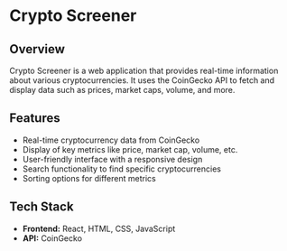 # Crypto Screener

## Overview

Crypto Screener is a web application that provides real-time information about various cryptocurrencies. It uses the CoinGecko API to fetch and display data such as prices, market caps, volume, and more.

## Features

- Real-time cryptocurrency data from CoinGecko
- Display of key metrics like price, market cap, volume, etc.
- User-friendly interface with a responsive design
- Search functionality to find specific cryptocurrencies
- Sorting options for different metrics

## Tech Stack

- **Frontend:** React, HTML, CSS, JavaScript
- **API:** CoinGecko
